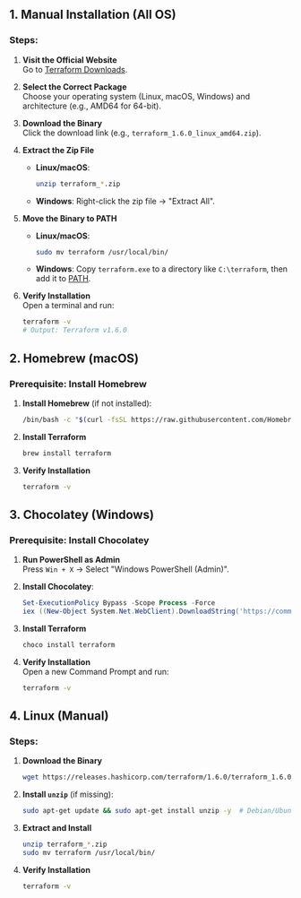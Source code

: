 ## 1. Manual Installation (All OS)
### Steps:
1. **Visit the Official Website**  
   Go to [Terraform Downloads](https://www.terraform.io/downloads).

2. **Select the Correct Package**  
   Choose your operating system (Linux, macOS, Windows) and architecture (e.g., AMD64 for 64-bit).

3. **Download the Binary**  
   Click the download link (e.g., `terraform_1.6.0_linux_amd64.zip`).

4. **Extract the Zip File**  
   - **Linux/macOS**:  
     ```bash
     unzip terraform_*.zip
     ```
   - **Windows**: Right-click the zip file → "Extract All".

5. **Move the Binary to PATH**  
   - **Linux/macOS**:  
     ```bash
     sudo mv terraform /usr/local/bin/
     ```
   - **Windows**: Copy `terraform.exe` to a directory like `C:\terraform`, then add it to [PATH](https://www.architectryan.com/2018/03/17/add-to-the-path-on-windows-10/).

6. **Verify Installation**  
   Open a terminal and run:
   ```bash
   terraform -v
   # Output: Terraform v1.6.0
   ```

## 2. Homebrew (macOS)
### Prerequisite: Install Homebrew
1. **Install Homebrew** (if not installed):  
   ```bash
   /bin/bash -c "$(curl -fsSL https://raw.githubusercontent.com/Homebrew/install/HEAD/install.sh)"
   ```

2. **Install Terraform**  
   ```bash
   brew install terraform
   ```

3. **Verify Installation**  
   ```bash
   terraform -v
   ```

## 3. Chocolatey (Windows)
### Prerequisite: Install Chocolatey
1. **Run PowerShell as Admin**  
   Press `Win + X` → Select "Windows PowerShell (Admin)".

2. **Install Chocolatey**:  
   ```powershell
   Set-ExecutionPolicy Bypass -Scope Process -Force
   iex ((New-Object System.Net.WebClient).DownloadString('https://community.chocolatey.org/install.ps1'))
   ```

3. **Install Terraform**  
   ```powershell
   choco install terraform
   ```

4. **Verify Installation**  
   Open a new Command Prompt and run:
   ```cmd
   terraform -v
   ```

## 4. Linux (Manual)
### Steps:
1. **Download the Binary**  
   ```bash
   wget https://releases.hashicorp.com/terraform/1.6.0/terraform_1.6.0_linux_amd64.zip
   ```

2. **Install `unzip`** (if missing):  
   ```bash
   sudo apt-get update && sudo apt-get install unzip -y  # Debian/Ubuntu
   ```

3. **Extract and Install**  
   ```bash
   unzip terraform_*.zip
   sudo mv terraform /usr/local/bin/
   ```

4. **Verify Installation**  
   ```bash
   terraform -v
   ```
